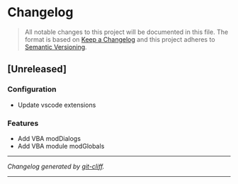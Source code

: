 # Changelog

> All notable changes to this project will be documented in this file. The format is based on
[Keep a Changelog](http://keepachangelog.com/) and this project adheres to
[Semantic Versioning](http://semver.org/).

## [Unreleased]

### Configuration

- Update vscode extensions

### Features

- Add VBA modDialogs
- Add VBA module modGlobals

***
*Changelog generated by [git-cliff](https://github.com/orhun/git-cliff).*
***
